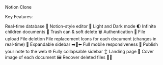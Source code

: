 Notion Clone 

Key Features:

Real-time database 🔗
Notion-style editor 📝
Light and Dark mode 🌓
Infinite children documents 🌲
Trash can & soft delete 🗑️
Authentication 🔐
File upload
File deletion
File replacement
Icons for each document (changes in real-time) 🌠
Expandable sidebar ➡️🔀⬅️
Full mobile responsiveness 📱
Publish your note to the web 🌐
Fully collapsable sidebar ↕️
Landing page 🛬
Cover image of each document 🖼️
Recover deleted files 🔄📄

